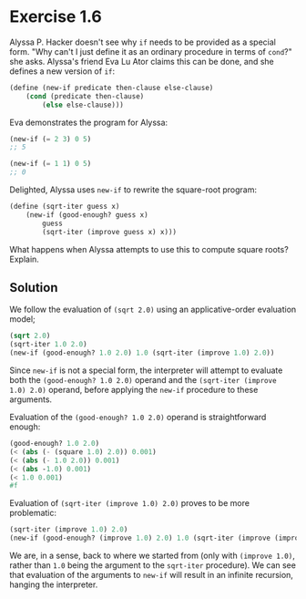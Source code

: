 Exercise 1.6
============ 

Alyssa P. Hacker doesn't see why `if` needs to be provided as a special form. "Why can't I just define it as an ordinary procedure in terms of `cond`?" she asks. Alyssa's friend Eva Lu Ator claims this can be done, and she defines a new version of `if`:

```scheme
(define (new-if predicate then-clause else-clause)
	(cond (predicate then-clause)
		(else else-clause)))
```

Eva demonstrates the program for Alyssa:

```scheme
(new-if (= 2 3) 0 5)
;; 5

(new-if (= 1 1) 0 5)
;; 0
```

Delighted, Alyssa uses `new-if` to rewrite the square-root program:

```scheme
(define (sqrt-iter guess x)
	(new-if (good-enough? guess x)
		guess
		(sqrt-iter (improve guess x) x)))
```

What happens when Alyssa attempts to use this to compute square roots? Explain.

Solution
--------

We follow the evaluation of `(sqrt 2.0)` using an applicative-order evaluation model;

```scheme
(sqrt 2.0)
(sqrt-iter 1.0 2.0)
(new-if (good-enough? 1.0 2.0) 1.0 (sqrt-iter (improve 1.0) 2.0))
```

Since `new-if` is not a special form, the interpreter will attempt to evaluate both the `(good-enough? 1.0 2.0)` operand
and the `(sqrt-iter (improve 1.0) 2.0)` operand, before applying the `new-if` procedure to these 
arguments. 

Evaluation of the `(good-enough? 1.0 2.0)` operand is straightforward enough:
```scheme
(good-enough? 1.0 2.0)
(< (abs (- (square 1.0) 2.0)) 0.001)
(< (abs (- 1.0 2.0)) 0.001)
(< (abs -1.0) 0.001)
(< 1.0 0.001)
#f
```

Evaluation of `(sqrt-iter (improve 1.0) 2.0)` proves to be more problematic:

```scheme
(sqrt-iter (improve 1.0) 2.0)
(new-if (good-enough? (improve 1.0) 2.0) 1.0 (sqrt-iter (improve (improve 1.0)) 2.0))
```

We are, in a sense, back to where we started from (only with `(improve 1.0)`, rather than `1.0` being the 
argument to the `sqrt-iter` procedure). We can see that evaluation of the arguments to `new-if`
will result in an infinite recursion, hanging the interpreter.
